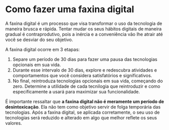 # Como fazer uma faxina digital

A faxina digital é um processo que visa transformar o uso da tecnologia de maneira brusca e rápida. Tentar mudar os seus hábitos digitais de maneira gradual é contraprodutivo, pois a inércia e a conveniência vão lhe atrair até você se desviar do seu objetivo.

A faxina digital ocorre em 3 etapas:

1. Separe um período de 30 dias para fazer uma pausa das tecnologias opcionais em sua vida.
2. Durante esse intervalo de 30 dias, explore e redescubra atividades e comportamentos que você considera satisfatórios e significativos.
3. No final, reintroduza tecnologias opcionais em sua vida, começando do zero. Determine a utilidade de cada tecnilogia que reintroduzir e como especificamente a usará para maximizar sua funcionalidade.

É importante ressaltar que **a faxina digital não é meramente um período de desintoxicação**. Ela não tem como objetivo servir de folga temporária das tecnologias. Após a faxina digital, se aplicada corretamente, o seu uso de tecnologias será reduzido e alterado em algo que melhor reflete os seus valores.
